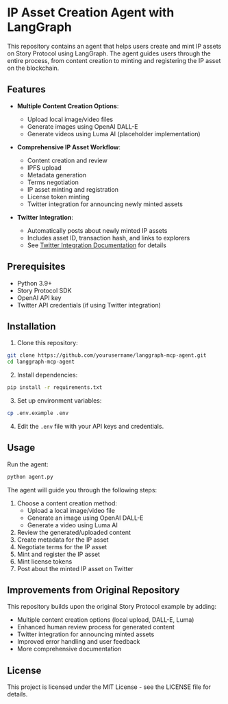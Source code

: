 # IP Asset Creation Agent with LangGraph

This repository contains an agent that helps users create and mint IP assets on Story Protocol using LangGraph. The agent guides users through the entire process, from content creation to minting and registering the IP asset on the blockchain.

## Features

- **Multiple Content Creation Options**:
  - Upload local image/video files
  - Generate images using OpenAI DALL-E
  - Generate videos using Luma AI (placeholder implementation)

- **Comprehensive IP Asset Workflow**:
  - Content creation and review
  - IPFS upload
  - Metadata generation
  - Terms negotiation
  - IP asset minting and registration
  - License token minting
  - Twitter integration for announcing newly minted assets

- **Twitter Integration**:
  - Automatically posts about newly minted IP assets
  - Includes asset ID, transaction hash, and links to explorers
  - See [Twitter Integration Documentation](README_TWITTER.md) for details

## Prerequisites

- Python 3.9+
- Story Protocol SDK
- OpenAI API key
- Twitter API credentials (if using Twitter integration)

## Installation

1. Clone this repository:
```bash
git clone https://github.com/yourusername/langgraph-mcp-agent.git
cd langgraph-mcp-agent
```

2. Install dependencies:
```bash
pip install -r requirements.txt
```

3. Set up environment variables:
```bash
cp .env.example .env
```

4. Edit the `.env` file with your API keys and credentials.

## Usage

Run the agent:
```bash
python agent.py
```

The agent will guide you through the following steps:
1. Choose a content creation method:
   - Upload a local image/video file
   - Generate an image using OpenAI DALL-E
   - Generate a video using Luma AI
2. Review the generated/uploaded content
3. Create metadata for the IP asset
4. Negotiate terms for the IP asset
5. Mint and register the IP asset
6. Mint license tokens
7. Post about the minted IP asset on Twitter

## Improvements from Original Repository

This repository builds upon the original Story Protocol example by adding:
- Multiple content creation options (local upload, DALL-E, Luma)
- Enhanced human review process for generated content
- Twitter integration for announcing minted assets
- Improved error handling and user feedback
- More comprehensive documentation

## License

This project is licensed under the MIT License - see the LICENSE file for details.
